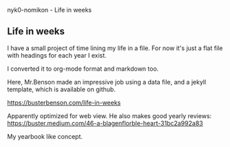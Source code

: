 nyk0-nomikon - Life in weeks

## Life in weeks

I have a small project of time lining my life in a file. For now it's just a flat file with headings for each year I exist.

I converted it to org-mode format and markdown too.

Here, Mr.Benson made an impressive job using a data file, and a jekyll template, which is available on github.

<https://busterbenson.com/life-in-weeks>

Apparently optimized for web view. He also makes good yearly reviews: <https://buster.medium.com/46-a-blagenflorble-heart-31bc2a992a83>

My yearbook like concept.
